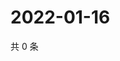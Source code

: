 # 2022-01-16

共 0 条

<!-- BEGIN WEIBO -->
<!-- 最后更新时间 Sun Jan 16 2022 18:09:53 GMT+0800 (China Standard Time) -->

<!-- END WEIBO -->
